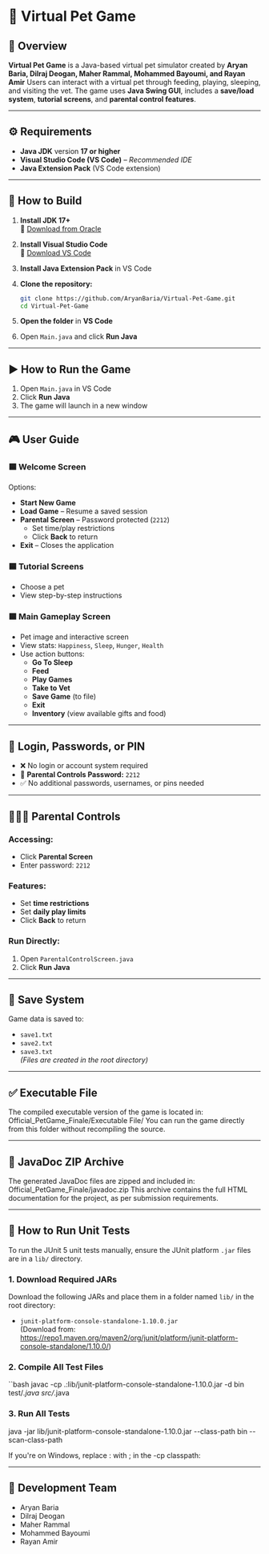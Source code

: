 # 💙 Virtual Pet Game

## 📝 Overview  
**Virtual Pet Game** is a Java-based virtual pet simulator created by **Aryan Baria, Dilraj Deogan, Maher Rammal, Mohammed Bayoumi, and Rayan Amir** 
Users can interact with a virtual pet through feeding, playing, sleeping, and visiting the vet. The game uses **Java Swing GUI**, includes a **save/load system**, **tutorial screens**, and **parental control features**.

---

## ⚙️ Requirements

- **Java JDK** version **17 or higher**
- **Visual Studio Code (VS Code)** – *Recommended IDE*
- **Java Extension Pack** (VS Code extension)

---

## 🔨 How to Build

1. **Install JDK 17+**  
   📎 [Download from Oracle](https://www.oracle.com/java/technologies/javase/jdk17-archive-downloads.html)

2. **Install Visual Studio Code**  
   📎 [Download VS Code](https://code.visualstudio.com)

3. **Install Java Extension Pack** in VS Code

4. **Clone the repository:**
   ```bash
   git clone https://github.com/AryanBaria/Virtual-Pet-Game.git
   cd Virtual-Pet-Game
   ```
   
5. **Open the folder** in **VS Code**

6. Open `Main.java` and click **Run Java**

---

## ▶️ How to Run the Game

1. Open `Main.java` in VS Code  
2. Click **Run Java**  
3. The game will launch in a new window

---

## 🎮 User Guide

### 🟦 Welcome Screen
Options:
- **Start New Game**
- **Load Game** – Resume a saved session
- **Parental Screen** – Password protected (`2212`)
  - Set time/play restrictions
  - Click **Back** to return
- **Exit** – Closes the application

### 🟦 Tutorial Screens
- Choose a pet
- View step-by-step instructions

### 🟦 Main Gameplay Screen
- Pet image and interactive screen
- View stats: `Happiness`, `Sleep`, `Hunger`, `Health`
- Use action buttons:
  - **Go To Sleep**
  - **Feed**
  - **Play Games**
  - **Take to Vet**
  - **Save Game** (to file)
  - **Exit**
  - **Inventory** (view available gifts and food)

---

## 🔐 Login, Passwords, or PIN

- ❌ No login or account system required  
- 🔑 **Parental Controls Password:** `2212`  
- ✅ No additional passwords, usernames, or pins needed

---

## 👨‍👩‍👧 Parental Controls

### Accessing:
- Click **Parental Screen**
- Enter password: `2212`

### Features:
- Set **time restrictions**
- Set **daily play limits**
- Click **Back** to return

### Run Directly:
1. Open `ParentalControlScreen.java`  
2. Click **Run Java**

---

## 📁 Save System

Game data is saved to:
- `save1.txt`
- `save2.txt`
- `save3.txt`  
*(Files are created in the root directory)*

---

## ✅ Executable File
The compiled executable version of the game is located in:
Official_PetGame_Finale/Executable File/
You can run the game directly from this folder without recompiling the source.

---

## 📄 JavaDoc ZIP Archive
The generated JavaDoc files are zipped and included in:
Official_PetGame_Finale/javadoc.zip
This archive contains the full HTML documentation for the project, as per submission requirements.

---

## 🧪 How to Run Unit Tests

To run the JUnit 5 unit tests manually, ensure the JUnit platform `.jar` files are in a `lib/` directory.

### 1. Download Required JARs
Download the following JARs and place them in a folder named `lib/` in the root directory:
- `junit-platform-console-standalone-1.10.0.jar`  
(Download from: https://repo1.maven.org/maven2/org/junit/platform/junit-platform-console-standalone/1.10.0/)

### 2. Compile All Test Files
``bash 
javac -cp .:lib/junit-platform-console-standalone-1.10.0.jar -d bin test/*.java src/*.java

### 3. Run All Tests

java -jar lib/junit-platform-console-standalone-1.10.0.jar --class-path bin --scan-class-path

If you're on Windows, replace : with ; in the -cp classpath:

---

## 👥 Development Team  
- Aryan Baria  
- Dilraj Deogan  
- Maher Rammal  
- Mohammed Bayoumi  
- Rayan Amir  

